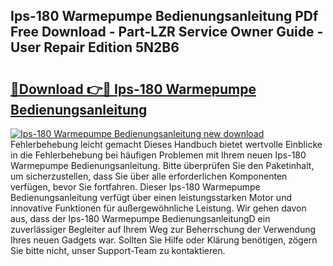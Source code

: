## Ips-180 Warmepumpe Bedienungsanleitung PDf Free Download - Part-LZR Service Owner Guide - User Repair Edition 5N2B6

# <h2><a href="http://df662w.blite.top/?on=Ips-180+Warmepumpe+Bedienungsanleitung">🔗Download 👉🔴 Ips-180 Warmepumpe Bedienungsanleitung</a></h2>

[![Ips-180 Warmepumpe Bedienungsanleitung new download](https://i.imgur.com/lujVjoI.png)](http://df662w.blite.top/?on=Ips-180+Warmepumpe+Bedienungsanleitung)
Fehlerbehebung leicht gemacht Dieses Handbuch bietet wertvolle Einblicke in die Fehlerbehebung bei häufigen Problemen mit Ihrem neuen Ips-180 Warmepumpe Bedienungsanleitung. Bitte überprüfen Sie den Paketinhalt, um sicherzustellen, dass Sie über alle erforderlichen Komponenten verfügen, bevor Sie fortfahren. Dieser Ips-180 Warmepumpe Bedienungsanleitung verfügt über einen leistungsstarken Motor und innovative Funktionen für außergewöhnliche Leistung. Wir gehen davon aus, dass der Ips-180 Warmepumpe BedienungsanleitungD ein zuverlässiger Begleiter auf Ihrem Weg zur Beherrschung der Verwendung Ihres neuen Gadgets war. Sollten Sie Hilfe oder Klärung benötigen, zögern Sie bitte nicht, unser Support-Team zu kontaktieren.
